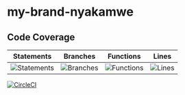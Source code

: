 # my-brand-nyakamwe
## Code Coverage

| Statements                  | Branches                | Functions                 | Lines             |
| --------------------------- | ----------------------- | ------------------------- | ----------------- |
| ![Statements](https://img.shields.io/badge/statements-90.58%25-brightgreen.svg?style=flat) | ![Branches](https://img.shields.io/badge/branches-75.43%25-red.svg?style=flat) | ![Functions](https://img.shields.io/badge/functions-91.81%25-brightgreen.svg?style=flat) | ![Lines](https://img.shields.io/badge/lines-91.29%25-brightgreen.svg?style=flat) | 


[![CircleCI](https://circleci.com/gh/nyakamwe/my-brand-nyakamwe/tree/ft-blog-CRUD.svg?style=svg)](https://circleci.com/gh/nyakamwe/my-brand-nyakamwe/tree/ft-blog-CRUD)